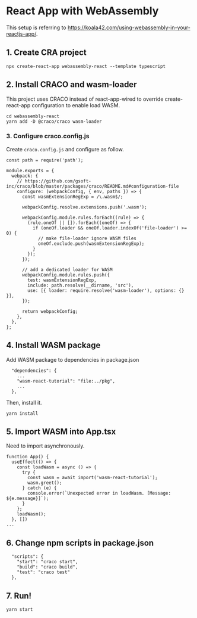 # React App with WebAssembly
This setup is referring to 
https://koala42.com/using-webassembly-in-your-reactjs-app/.


## 1. Create CRA project
```
npx create-react-app webassembly-react --template typescript
```

## 2. Install CRACO and wasm-loader
This project uses CRACO instead of react-app-wired to override create-react-app configuration to enable load WASM.
```
cd webassembly-react
yarn add -D @craco/craco wasm-loader
```

### 3. Configure craco.config.js
Create `craco.config.js` and configure as follow.
```
const path = require('path');

module.exports = {
  webpack: {
    // https://github.com/gsoft-inc/craco/blob/master/packages/craco/README.md#configuration-file
    configure: (webpackConfig, { env, paths }) => {
      const wasmExtensionRegExp = /\.wasm$/;

      webpackConfig.resolve.extensions.push('.wasm');

      webpackConfig.module.rules.forEach((rule) => {
        (rule.oneOf || []).forEach((oneOf) => {
          if (oneOf.loader && oneOf.loader.indexOf('file-loader') >= 0) {
            // make file-loader ignore WASM files
            oneOf.exclude.push(wasmExtensionRegExp);
          }
        });
      });

      // add a dedicated loader for WASM
      webpackConfig.module.rules.push({
        test: wasmExtensionRegExp,
        include: path.resolve(__dirname, 'src'),
        use: [{ loader: require.resolve('wasm-loader'), options: {} }],
      });

      return webpackConfig;
    },
  },
};
```

## 4. Install WASM package
Add WASM package to dependencies in package.json
```
  "dependencies": {
    ...
    "wasm-react-tutorial": "file:../pkg",
    ...
  },
```

Then, install it.
```
yarn install
```

## 5. Import WASM into App.tsx
Need to import asynchronously.
```
function App() {
  useEffect(() => {
    const loadWasm = async () => {
      try {
        const wasm = await import('wasm-react-tutorial');
        wasm.greet();
      } catch (e) {
        console.error(`Unexpected error in loadWasm. [Message: ${e.message}]`);
      }
    };
    loadWasm(); 
  }, [])
...
```

## 6. Change npm scripts in package.json
```
  "scripts": {
    "start": "craco start",
    "build": "craco build",
    "test": "craco test"
  },
```

## 7. Run!
```
yarn start
```
